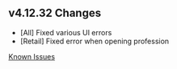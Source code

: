 ## v4.12.32 Changes

* [All] Fixed various UI errors
* [Retail] Fixed error when opening profession

[Known Issues](https://support.tradeskillmaster.com/en_US/known_issues)
